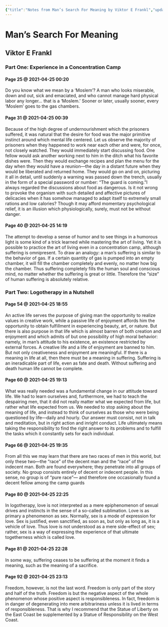 ```yaml
---
{"title":"Notes from Man’s Search For Meaning by Viktor E Frankl","updated":"2023-01-29T22:25:11+06:00","created":"2021-04-26T04:55:27+06:00","dg-publish":true,"maturity":"reading-note","tags":["philosophy","psychology","WWII","reading-notes"],"permalink":"/personal/reading/notes-and-highlights/man-s-search-for-meaning-by-viktor-e-frankl/","dgPassFrontmatter":true}
---
```


# Man’s Search For Meaning
## Viktor E Frankl

### Part One: Experience in a Concentration Camp
#### Page 25 @ 2021-04-25 00:20
Do you know what we mean by a ‘Moslem’? A man who looks miserable, down and out, sick and emaciated, and who cannot manage hard physical labor any longer… that is a ‘Moslem.’ Sooner or later, usually sooner, every ‘Moslem’ goes to the gas chambers.

#### Page 31 @ 2021-04-25 00:39
Because of the high degree of undernourishment which the prisoners suffered, it was natural that the desire for food was the major primitive instinct around which mental life centered. Let us observe the majority of prisoners when they happened to work near each other and were, for once, not closely watched. They would immediately start discussing food. One fellow would ask another working next to him in the ditch what his favorite dishes were. Then they would exchange recipes and plan the menu for the day when they would have a reunion—the day in a distant future when they would be liberated and returned home. They would go on and on, picturing it all in detail, until suddenly a warning was passed down the trench, usually in the form of a special password or number: “The guard is coming.”I always regarded the discussions about food as dangerous. Is it not wrong to provoke the organism with such detailed and affective pictures of delicacies when it has somehow managed to adapt itself to extremely small rations and low calories? Though it may afford momentary psychological relief, it is an illusion which physiologically, surely, must not be without danger.

#### Page 40 @ 2021-04-25 14:19
The attempt to develop a sense of humor and to see things in a humorous light is some kind of a trick learned while mastering the art of living. Yet it is possible to practice the art of living even in a concentration camp, although suffering is omnipresent. To draw an analogy: a man’s suffering is similar to the behavior of gas. If a certain quantity of gas is pumped into an empty chamber, it will fill the chamber completely and evenly, no matter how big the chamber. Thus suffering completely fills the human soul and conscious mind, no matter whether the suffering is great or little. Therefore the “size” of human suffering is absolutely relative.
### Part Two: Logotherapy in a Nutshell
#### Page 54 @ 2021-04-25 18:55
An active life serves the purpose of giving man the opportunity to realize values in creative work, while a passive life of enjoyment affords him the opportunity to obtain fulfillment in experiencing beauty, art, or nature. But there is also purpose in that life which is almost barren of both creation and enjoyment and which admits of but one possibility of high moral behavior: namely, in man’s attitude to his existence, an existence restricted by external forces. A creative life and a life of enjoyment are banned to him. But not only creativeness and enjoyment are meaningful. If there is a meaning in life at all, then there must be a meaning in suffering. Suffering is an ineradicable part of life, even as fate and death. Without suffering and death human life cannot be complete.

#### Page 60 @ 2021-04-25 19:13
What was really needed was a fundamental change in our attitude toward life. We had to learn ourselves and, furthermore, we had to teach the despairing men, that it did not really matter what we expected from life, but rather what life expected from us. We needed to stop asking about the meaning of life, and instead to think of ourselves as those who were being questioned by life—daily and hourly. Our answer must consist, not in talk and meditation, but in right action and inright conduct. Life ultimately means taking the responsibility to find the right answer to its problems and to fulfill the tasks which it constantly sets for each individual.

#### Page 66 @ 2021-04-25 19:35
From all this we may learn that there are two races of men in this world, but only these two—the “race” of the decent man and the “race” of the indecent man. Both are found everywhere; they penetrate into all groups of society. No group consists entirely of decent or indecent people. In this sense, no group is of “pure race”— and therefore one occasionally found a decent fellow among the camp guards

#### Page 80 @ 2021-04-25 22:25
In logotherapy, love is not interpreted as a mere epiphenomenon of sexual drives and instincts in the sense of a so-called sublimation. Love is as primary a phenomenon as sex. Normally, sex is a mode of expression for love. Sex is justified, even sanctified, as soon as, but only as long as, it is a vehicle of love. Thus love is not understood as a mere side-effect of sex; rather, sex is a way of expressing the experience of that ultimate togetherness which is called love.

#### Page 81 @ 2021-04-25 22:28
In some way, suffering ceases to be suffering at the moment it finds a meaning, such as the meaning of a sacrifice.


#### Page 92 @ 2021-04-25 23:13
Freedom, however, is not the last word. Freedom is only part of the story and half of the truth. Freedom is but the negative aspect of the whole phenomenon whose positive aspect is responsibleness. In fact, freedom is in danger of degenerating into mere arbitrariness unless it is lived in terms of responsibleness. That is why I recommend that the Statue of Liberty on the East Coast be supplemented by a Statue of Responsibility on the West Coast.